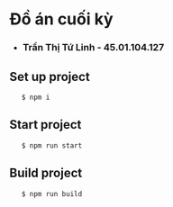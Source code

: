 # Đồ án cuối kỳ 

- ### Trần Thị Tứ Linh - 45.01.104.127

## Set up project

```
   $ npm i
```

## Start project

```
   $ npm run start
```

## Build project

```
   $ npm run build
```

